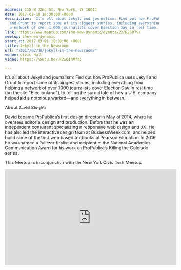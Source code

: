 ```yaml
---
address: 118 W 22nd St. New York, NY 10011
date: 2017-02-18 18:30:00 +0000
description: 'It’s all about Jekyll and journalism: Find out how ProPublica uses Jekyll
  and Grunt to report some of its biggest stories, including everything from helping
  a network of over 1,000 journalists cover Election Day in real time...'
link: https://www.meetup.com/The-New-Dynamic/events/237626879/
meetup: the-new-dynamic
start_at: 2017-03-01 18:30:00 +0000
title: Jekyll in the Newsroom
url: "/2017/02/18/jekyll-in-the-newsroom/"
venue: Civic Hall
video: https://youtu.be/J42wQ1hMfaQ

---
```

It’s all about Jekyll and journalism: Find out how ProPublica uses Jekyll and Grunt to report some of its biggest stories, including everything from helping a network of over 1,000 journalists cover Election Day in real time (on the site "Electionland"), to telling the sordid tale of how a U.S. company helped aid a notorious warlord—and everything in between.

About David Sleight:

David became ProPublica’s first design director in May of 2014, where he oversees editorial design and production. Before that he was an independent consultant specializing in responsive web design and UX. He has also led the interactive design team at BusinessWeek.com, and helped build some of the first web-based textbooks at Pearson Education. In 2016 he was named a Pulitzer finalist and recipient of the National Academies Communication Award for his work on ProPublica’s Killing the Colorado series.  



This Meetup is in conjunction with the New York Civic Tech Meetup.

<div class="embed-container">
<iframe width="560" height="315" src="https://www.youtube.com/embed/videoseries?list=PLHSBYD3ClyvMFhwkfNVO3dHXxKsewFQwN" frameborder="0" allowfullscreen></iframe>
</div>
